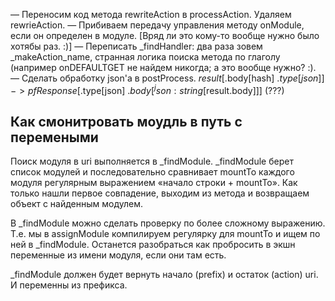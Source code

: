 
— Переносим код метода rewriteAction в processAction. Удаляем rewrieAction.
— Прибиваем передачу управления методу onModule, если он определен в модуле. [Вряд ли это кому-то вообще нужно было хотябы раз. :)]
— Переписать _findHandler: два раза зовем _makeAction_name, странная логика поиска метода по глаголу (например onDEFAULTGET не найдем никогда; а это вообще нужно? :).
— Сделать обработку json'а в postProcess. $result[$.body[hash] $.type[json]] -> pfResponse[$.type[json] $.body[^json:string[$result.body]]] (???)


Как смонитровать моудль в путь с перемеными
-------------------------------------------

Поиск модуля в uri выполняется в _findModule. _findModule берет список модулей и последовательно сравнивает mountTo каждого модуля регулярным выражением «начало строки + mountTo». Как только нашли первое совпадение, выходим из метода и возвращаем объект с найденным модулем.

В _findModule можно сделать проверку по более сложному выражению. Т.е. мы в assignModule компилируем регулярку для mountTo и ищем по ней в _findModule. Останется разобраться как пробросить в экшн переменные из имени модуля, если они там есть.

_findModule должен будет вернуть начало (prefix) и остаток (action) uri. И переменны из префикса.




